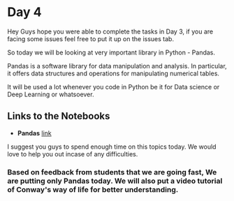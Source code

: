 # Day 4

Hey Guys hope you were able to complete the tasks in Day 3, if you are facing some issues feel free to put it up on the issues tab.

So today we will be looking at very important library in Python - Pandas. 

Pandas is a software library for data manipulation and analysis. In particular, it offers data structures and operations for manipulating numerical tables.

It will be used a lot whenever you code in Python be it for Data science or Deep Learning or whatsoever.

## Links to the Notebooks

- **Pandas** [link](Pandas.ipynb)

I suggest you guys to spend enough time on this topics today. We would love to help you out incase of any difficulties.

### Based on feedback from students that we are going fast, We are putting only Pandas today. We will also put a video tutorial of Conway's way of life for better understanding.
